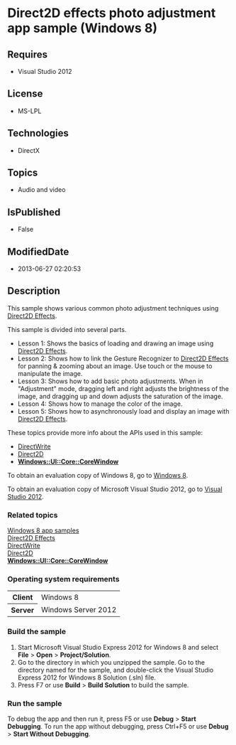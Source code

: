 # Direct2D effects photo adjustment app sample (Windows 8)
## Requires
* Visual Studio 2012
## License
* MS-LPL
## Technologies
* DirectX
## Topics
* Audio and video
## IsPublished
* False
## ModifiedDate
* 2013-06-27 02:20:53
## Description

<div id="mainSection">
<p>This sample shows various common photo adjustment techniques using <a href="http://msdn.microsoft.com/library/windows/apps/hh706327">
Direct2D Effects</a>. </p>
<p>This sample is divided into several parts. </p>
<ul>
<li>Lesson 1: Shows the basics of loading and drawing an image using <a href="http://msdn.microsoft.com/library/windows/apps/hh706327">
Direct2D Effects</a>. </li><li>Lesson 2: Shows how to link the Gesture Recognizer to <a href="http://msdn.microsoft.com/library/windows/apps/hh706327">
Direct2D Effects</a> for panning &amp; zooming about an image. Use touch or the mouse to manipulate the image.
</li><li>Lesson 3: Shows how to add basic photo adjustments. When in &quot;Adjustment&quot; mode, dragging left and right adjusts the brightness of the image, and dragging up and down adjusts the saturation of the image.
</li><li>Lesson 4: Shows how to manage the color of the image. </li><li>Lesson 5: Shows how to asynchronously load and display an image with <a href="http://msdn.microsoft.com/library/windows/apps/hh706327">
Direct2D Effects</a>. </li></ul>
<p>These topics provide more info about the APIs used in this sample:</p>
<ul>
<li><a href="http://msdn.microsoft.com/library/windows/apps/dd368038">DirectWrite</a>
</li><li><a href="http://msdn.microsoft.com/library/windows/apps/dd370990">Direct2D</a>
</li><li><a href="http://msdn.microsoft.com/library/windows/apps/br208225"><b>Windows::UI::Core::CoreWindow</b></a>
</li></ul>
<p></p>
<p>To obtain an evaluation copy of Windows&nbsp;8, go to <a href="http://go.microsoft.com/fwlink/p/?linkid=241655">
Windows&nbsp;8</a>.</p>
<p>To obtain an evaluation copy of Microsoft Visual Studio&nbsp;2012, go to <a href="http://go.microsoft.com/fwlink/p/?linkid=241656">
Visual Studio&nbsp;2012</a>.</p>
<h3><a id="related_topics"></a>Related topics</h3>
<dl><dt><a href="http://go.microsoft.com/fwlink/p/?LinkID=227694">Windows 8 app samples</a>
</dt><dt><a href="http://msdn.microsoft.com/library/windows/apps/hh706327">Direct2D Effects</a>
</dt><dt><a href="http://msdn.microsoft.com/library/windows/apps/dd368038">DirectWrite</a>
</dt><dt><a href="http://msdn.microsoft.com/library/windows/apps/dd370990">Direct2D</a>
</dt><dt><a href="http://msdn.microsoft.com/library/windows/apps/br208225"><b>Windows::UI::Core::CoreWindow</b></a>
</dt></dl>
<h3>Operating system requirements</h3>
<table>
<tbody>
<tr>
<th>Client</th>
<td><dt>Windows&nbsp;8 </dt></td>
</tr>
<tr>
<th>Server</th>
<td><dt>Windows Server&nbsp;2012 </dt></td>
</tr>
</tbody>
</table>
<h3>Build the sample</h3>
<ol>
<li>Start Microsoft Visual Studio Express&nbsp;2012 for Windows&nbsp;8 and select <b>File</b> &gt;
<b>Open</b> &gt; <b>Project/Solution</b>. </li><li>Go to the directory in which you unzipped the sample. Go to the directory named for the sample, and double-click the Visual Studio Express&nbsp;2012 for Windows&nbsp;8 Solution (.sln) file.
</li><li>Press F7 or use <b>Build</b> &gt; <b>Build Solution</b> to build the sample. </li></ol>
<h3>Run the sample</h3>
<p>To debug the app and then run it, press F5 or use <b>Debug</b> &gt; <b>Start Debugging</b>. To run the app without debugging, press Ctrl&#43;F5 or use
<b>Debug</b> &gt; <b>Start Without Debugging</b>. </p>
</div>
